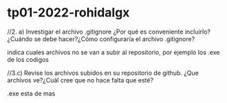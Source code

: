 # tp01-2022-rohidalgx

//2. a) Investigar el archivo .gitignore ¿Por qué es conveniente incluirlo? ¿Cuándo
se debe hacer?¿Cómo configuraría el archivo .gitignore?

indica cuales archivos no se van a subir al repositorio, por ejemplo los .exe de los codigos

//3.c) Revise los archivos subidos en su repositorio de github. ¿Que archivos
ve?¿Cuál cree que no hace falta que esté?

.exe esta de mas


